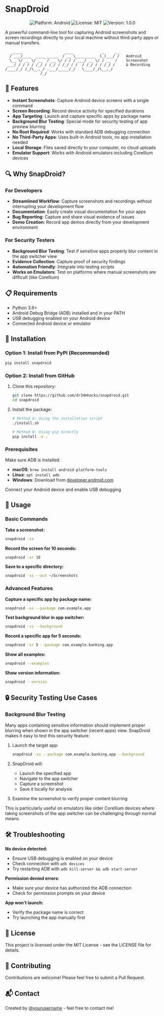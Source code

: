 # SnapDroid

<p align="center">
  <img src="https://img.shields.io/badge/Platform-Android-brightgreen" alt="Platform: Android">
  <img src="https://img.shields.io/badge/License-MIT-blue" alt="License: MIT">
  <img src="https://img.shields.io/badge/Version-1.0.0-orange" alt="Version: 1.0.0">
</p>

A powerful command-line tool for capturing Android screenshots and screen recordings directly to your local machine without third-party apps or manual transfers.

```
   _____                   ____             _     __   
  / ___/____  ____ _____  / __ \_________  (_)___/ /   Android
  \__ \/ __ \/ __ `/ __ \/ / / / ___/ __ \/ / __  /    Screenshot
 ___/ / / / / /_/ / /_/ / /_/ / /  / /_/ / / /_/ /     & Recording
/____/_/ /_/\__,_/ .___/_____/_/   \____/_/\__,_/      
                /_/                                     
```

## 🚀 Features

- **Instant Screenshots**: Capture Android device screens with a single command
- **Screen Recording**: Record device activity for specified durations
- **App Targeting**: Launch and capture specific apps by package name
- **Background Blur Testing**: Special mode for security testing of app preview blurring
- **No Root Required**: Works with standard ADB debugging connection
- **No Third-Party Apps**: Uses built-in Android tools, no app installation needed
- **Local Storage**: Files saved directly to your computer, no cloud uploads
- **Emulator Support**: Works with Android emulators including Corellium devices

## 🔍 Why SnapDroid?

### For Developers
- **Streamlined Workflow**: Capture screenshots and recordings without interrupting your development flow
- **Documentation**: Easily create visual documentation for your apps
- **Bug Reporting**: Capture and share visual evidence of issues
- **Demo Creation**: Record app demos directly from your development environment

### For Security Testers
- **Background Blur Testing**: Test if sensitive apps properly blur content in the app switcher view
- **Evidence Collection**: Capture proof of security findings
- **Automation Friendly**: Integrate into testing scripts
- **Works on Emulators**: Test on platforms where manual screenshots are difficult (like Corellium)

## 📋 Requirements

- Python 3.6+
- Android Debug Bridge (ADB) installed and in your PATH
- USB debugging enabled on your Android device
- Connected Android device or emulator

## 🔧 Installation

### Option 1: Install from PyPI (Recommended)

```bash
pip install snapdroid
```

### Option 2: Install from GitHub

1. Clone this repository:
   ```bash
   git clone https://github.com/dr34mhacks/snapdroid.git
   cd snapdroid
   ```

2. Install the package:
   ```bash
   # Method A: Using the installation script
   ./install.sh
   
   # Method B: Using pip directly
   pip install -e .
   ```

### Prerequisites

Make sure ADB is installed:
- **macOS**: `brew install android-platform-tools`
- **Linux**: `apt install adb`
- **Windows**: Download from [developer.android.com](https://developer.android.com/studio/releases/platform-tools)

Connect your Android device and enable USB debugging

## 📱 Usage

### Basic Commands

**Take a screenshot:**
```bash
snapdroid -ss
```

**Record the screen for 10 seconds:**
```bash
snapdroid -sr 10
```

**Save to a specific directory:**
```bash
snapdroid -ss --out ~/Screenshots
```

### Advanced Features

**Capture a specific app by package name:**
```bash
snapdroid -ss --package com.example.app
```

**Test background blur in app switcher:**
```bash
snapdroid -ss --background
```

**Record a specific app for 5 seconds:**
```bash
snapdroid -sr 5 --package com.example.banking.app
```

**Show all examples:**
```bash
snapdroid --examples
```

**Show version information:**
```bash
snapdroid --version
```

## 🔒 Security Testing Use Cases

### Background Blur Testing

Many apps containing sensitive information should implement proper blurring when shown in the app switcher (recent apps) view. SnapDroid makes it easy to test this security feature:

1. Launch the target app:
   ```bash
   snapdroid -ss --package com.example.banking.app --background
   ```

2. SnapDroid will:
   - Launch the specified app
   - Navigate to the app switcher
   - Capture a screenshot
   - Save it locally for analysis

3. Examine the screenshot to verify proper content blurring

This is particularly useful on emulators like older Corellium devices where taking screenshots of the app switcher can be challenging through normal means.

## 🛠️ Troubleshooting

**No device detected:**
- Ensure USB debugging is enabled on your device
- Check connection with `adb devices`
- Try restarting ADB with `adb kill-server && adb start-server`

**Permission denied errors:**
- Make sure your device has authorized the ADB connection
- Check for permission prompts on your device

**App won't launch:**
- Verify the package name is correct
- Try launching the app manually first

## 📄 License

This project is licensed under the MIT License - see the LICENSE file for details.

## 🤝 Contributing

Contributions are welcome! Please feel free to submit a Pull Request.

## 📬 Contact

Created by [@yourusername](https://github.com/yourusername) - feel free to contact me!